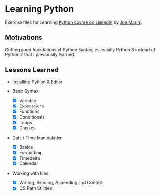 # Learning Python

Exercise files for Learning [Python course on LinkedIn](https://www.linkedin.com/learning/learning-python-2) by [Joe Marini](https://www.linkedin.com/learning/instructors/joe-marini).

## Motivations

Getting good foundations of Python Syntax, especially Python 3 instead of Python 2 that I previousily learned.

## Lessons Learned

- Installing Python & Editor

- Basic Syntax:
  - [x] Variable
  - [x] Expressions
  - [x] Functions
  - [x] Conditionals
  - [x] Loops
  - [x] Classes

- Date / Time Manipulation
  - [x] Basics
  - [x] Formatting
  - [x] Timedelta
  - [x] Calendar

- Working with files
  - [x] Writing, Reading, Appending and Context
  - [x] OS Path Utilities
